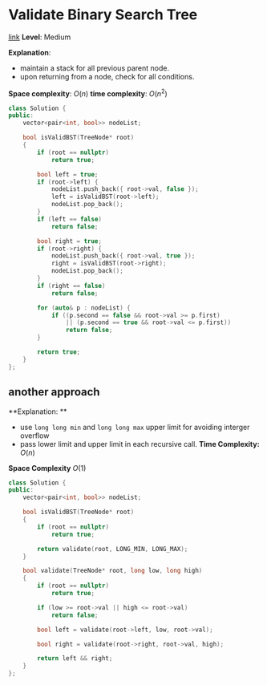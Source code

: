 # Validate Binary Search Tree

[link]()
**Level**: Medium

**Explanation**:

- maintain a stack for all previous parent node.
- upon returning from a node, check for all conditions.

**Space complexity**: $O(n)$
**time complexity**: $O(n^2)$

```cpp
class Solution {
public:
    vector<pair<int, bool>> nodeList;

    bool isValidBST(TreeNode* root)
    {
        if (root == nullptr)
            return true;

        bool left = true;
        if (root->left) {
            nodeList.push_back({ root->val, false });
            left = isValidBST(root->left);
            nodeList.pop_back();
        }
        if (left == false)
            return false;

        bool right = true;
        if (root->right) {
            nodeList.push_back({ root->val, true });
            right = isValidBST(root->right);
            nodeList.pop_back();
        }
        if (right == false)
            return false;

        for (auto& p : nodeList) {
            if ((p.second == false && root->val >= p.first)
                || (p.second == true && root->val <= p.first))
                return false;
        }

        return true;
    }
};

```

## another approach

**Explanation: **

- use `long long min` and `long long max` upper limit for avoiding interger overflow
- pass lower limit and upper limit in each recursive call.
  **Time Complexity:** $O(n)$

**Space Complexity** $O(1)$

```cpp
class Solution {
public:
    vector<pair<int, bool>> nodeList;

    bool isValidBST(TreeNode* root)
    {
        if (root == nullptr)
            return true;

        return validate(root, LONG_MIN, LONG_MAX);
    }

    bool validate(TreeNode* root, long low, long high)
    {
        if (root == nullptr)
            return true;

        if (low >= root->val || high <= root->val)
            return false;

        bool left = validate(root->left, low, root->val);

        bool right = validate(root->right, root->val, high);

        return left && right;
    }
};
```
